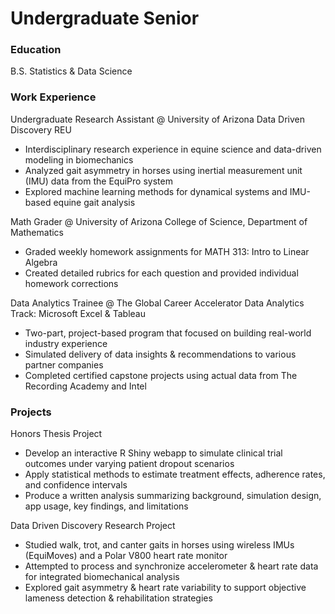 # Undergraduate Senior

### Education
B.S. Statistics & Data Science

### Work Experience
Undergraduate Research Assistant @ University of Arizona
Data Driven Discovery REU 
* Interdisciplinary research experience in equine science and data-driven modeling in biomechanics
* Analyzed gait asymmetry in horses using inertial measurement unit (IMU) data from the EquiPro system
* Explored machine learning methods for dynamical systems and IMU-based equine gait analysis

Math Grader @ University of Arizona
College of Science, Department of Mathematics
* Graded weekly homework assignments for MATH 313: Intro to Linear Algebra
* Created detailed rubrics for each question and provided individual homework corrections

Data Analytics Trainee @ The Global Career Accelerator
Data Analytics Track: Microsoft Excel & Tableau 
* Two-part, project-based program that focused on building real-world industry experience
* Simulated delivery of data insights & recommendations to various partner companies
* Completed certified capstone projects using actual data from The Recording Academy and Intel

### Projects
Honors Thesis Project
* Develop an interactive R Shiny webapp to simulate clinical trial outcomes under varying patient dropout scenarios
* Apply statistical methods to estimate treatment effects, adherence rates, and confidence intervals
* Produce a written analysis summarizing background, simulation design, app usage, key findings, and limitations

Data Driven Discovery Research Project
* Studied walk, trot, and canter gaits in horses using wireless IMUs (EquiMoves) and a Polar V800 heart rate monitor
* Attempted to process and synchronize accelerometer & heart rate data for integrated biomechanical analysis
* Explored gait asymmetry & heart rate variability to support objective lameness detection & rehabilitation strategies
